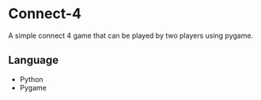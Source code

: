 # Connect-4
A simple connect 4 game that can be played by two players using pygame.

## Language
* Python
* Pygame
